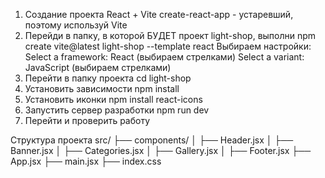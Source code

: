 1. Создание проекта React + Vite
create-react-app - устаревший, поэтому используй Vite
 1. Перейди в папку, в которой БУДЕТ проект light-shop, выполни
npm create vite@latest light-shop --template react
Выбираем настройки:
Select a framework: React (выбираем стрелками)
Select a variant: JavaScript (выбираем стрелками)
 2. Перейти в папку проекта
cd light-shop
 3. Установить зависимости
npm install
 4. Установить иконки
npm install react-icons
 5. Запустить сервер разработки
npm run dev
 6. Перейти и проверить работу

 Структура проекта
 src/
├── components/
│   ├── Header.jsx
│   ├── Banner.jsx
│   ├── Categories.jsx
│   ├── Gallery.jsx
│   ├── Footer.jsx
├── App.jsx
├── main.jsx
├── index.css